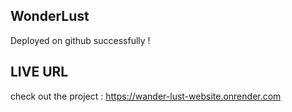 ## WonderLust
Deployed on github successfully !

## LIVE URL 
check out the project : https://wander-lust-website.onrender.com 